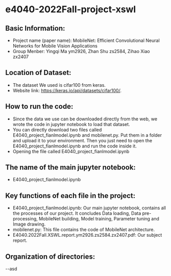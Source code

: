 # e4040-2022Fall-project-xswl

## Basic Information:
- Project name (paper name): MobileNet: Efficient Convolutional Neural Networks for Mobile Vision Applications
- Group Menber: Yingqi Ma ym2926, Zhan Shu zs2584, Zihao Xiao zx2407


## Location of Dataset:
  - The dataset We used is cifar100 from keras.
  - Website link: https://keras.io/api/datasets/cifar100/.
  
## How to run the code:
 - Since the data we use can be downloaded directly from the web, we wrote the code in jupyter notebook to load that dataset.
 - You can directly download two files called E4040_project_fianlmodel.ipynb and mobilenet.py. Put them in a folder and upload it to your environment. Then you just need to open the E4040_project_fianlmodel.ipynb and run the code inside it.
 - Opening the file called E4040_project_fianlmodel.ipynb


## The name of the main jupyter notebook:
- E4040_project_fianlmodel.ipynb

## Key functions of each file in the project:
- E4040_project_fianlmodel.ipynb: Our main jupyter notebook, contains all the processes of our project. It concludes Data loading, Data pre-processing, MobileNet building, Model training, Parameter tuning and Image drawing.
- mobilenet.py: This file contains the code of MobileNet architecture.
- E4040.2022Fall.XSWL.report.ym2926.zs2584.zx2407.pdf: Our subject report.

## Organization of directories:
--asd



